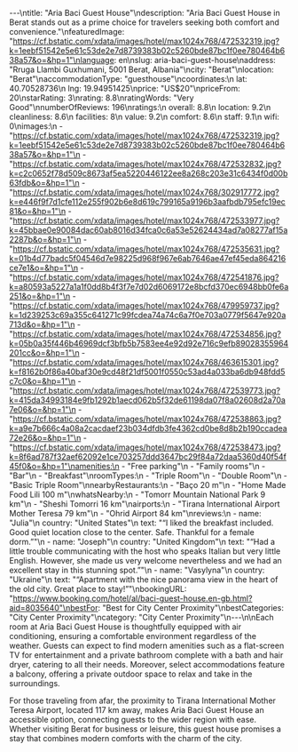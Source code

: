 ---\ntitle: "Aria Baci Guest House"\ndescription: "Aria Baci Guest House in Berat stands out as a prime choice for travelers seeking both comfort and convenience."\nfeaturedImage: "https://cf.bstatic.com/xdata/images/hotel/max1024x768/472532319.jpg?k=1eebf51542e5e61c53de2e7d8739383b02c5260bde87bc1f0ee780464b638a57&o=&hp=1"\nlanguage: en\nslug: aria-baci-guest-house\naddress: "Rruga Llambi Guxhumani, 5001 Berat, Albania"\ncity: "Berat"\nlocation: "Berat"\naccommodationType: "guesthouse"\ncoordinates:\n  lat: 40.70528736\n  lng: 19.94951425\nprice: "US$20"\npriceFrom: 20\nstarRating: 3\nrating: 8.8\nratingWords: "Very Good"\nnumberOfReviews: 196\nratings:\n  overall: 8.8\n  location: 9.2\n  cleanliness: 8.6\n  facilities: 8\n  value: 9.2\n  comfort: 8.6\n  staff: 9.1\n  wifi: 0\nimages:\n  - "https://cf.bstatic.com/xdata/images/hotel/max1024x768/472532319.jpg?k=1eebf51542e5e61c53de2e7d8739383b02c5260bde87bc1f0ee780464b638a57&o=&hp=1"\n  - "https://cf.bstatic.com/xdata/images/hotel/max1024x768/472532832.jpg?k=c2c0652f78d509c8673af5ea5220446122ee8a268c203e31c6434f0d00b63fdb&o=&hp=1"\n  - "https://cf.bstatic.com/xdata/images/hotel/max1024x768/302917772.jpg?k=e446f9f7d1cfe112e255f902b6e8d619c799165a9196b3aafbdb795efc19ec81&o=&hp=1"\n  - "https://cf.bstatic.com/xdata/images/hotel/max1024x768/472533977.jpg?k=45bbae0e90084dac60ab8016d34fca0c6a53e52624434ad7a08277af15a2287b&o=&hp=1"\n  - "https://cf.bstatic.com/xdata/images/hotel/max1024x768/472535631.jpg?k=01b4d77badc5f04546d7e98225d968f967e6ab7646ae47ef45eda864216ce7e1&o=&hp=1"\n  - "https://cf.bstatic.com/xdata/images/hotel/max1024x768/472541876.jpg?k=a80593a5227a1a1f0dd8b4f3f7e7d02d6069172e8bcfd370ec6948bb0fe6a251&o=&hp=1"\n  - "https://cf.bstatic.com/xdata/images/hotel/max1024x768/479959737.jpg?k=1d239253c69a355c641271c99fcdea74a74c6a7f0e703a0779f5647e920a713d&o=&hp=1"\n  - "https://cf.bstatic.com/xdata/images/hotel/max1024x768/472534856.jpg?k=05b0a35f446b46969dcf3bfb5b7583ee4e92d92e716c9efb89028355964201cc&o=&hp=1"\n  - "https://cf.bstatic.com/xdata/images/hotel/max1024x768/463615301.jpg?k=f8162b0f86a40baf30e9cd48f21df5001f0550c53ad4a033ba6db948fdd5c7c0&o=&hp=1"\n  - "https://cf.bstatic.com/xdata/images/hotel/max1024x768/472539773.jpg?k=415da34993184e9fb1292b1aecd062b5f32de61198da07f8a02608d2a70a7e06&o=&hp=1"\n  - "https://cf.bstatic.com/xdata/images/hotel/max1024x768/472538863.jpg?k=a9e7b666c4a08a2cacdaef23b034dfdb3fe4362cd0be8d8b2b190ccadea72e26&o=&hp=1"\n  - "https://cf.bstatic.com/xdata/images/hotel/max1024x768/472538473.jpg?k=8f6ad787f32aef62092e1ce703257ddd3647bc29f84a72daa5360d40f54f45f0&o=&hp=1"\namenities:\n  - "Free parking"\n  - "Family rooms"\n  - "Bar"\n  - "Breakfast"\nroomTypes:\n  - "Triple Room"\n  - "Double Room"\n  - "Basic Triple Room"\nnearbyRestaurants:\n  - "Baço 20 m"\n  - "Home Made Food Lili 100 m"\nwhatsNearby:\n  - "Tomorr Mountain National Park 9 km"\n  - "Sheshi Tomorri 16 km"\nairports:\n  - "Tirana International Airport Mother Teresa 79 km"\n  - "Ohrid Airport 84 km"\nreviews:\n  - name: "Julia"\n    country: "United States"\n    text: "“I liked the breakfast included. Good quiet location close to the center. Safe. Thankful for a female dorm.”"\n  - name: "Joseph"\n    country: "United Kingdom"\n    text: "“Had a little trouble communicating with the host who speaks Italian but very little English. However, she made us very welcome nevertheless and we had an excellent stay in this stunning spot.”"\n  - name: "Vasylyna"\n    country: "Ukraine"\n    text: "“Apartment with the nice panorama view in the heart of the old city. Great place to stay!”"\nbookingURL: "https://www.booking.com/hotel/al/baci-guest-house.en-gb.html?aid=8035640"\nbestFor: "Best for City Center Proximity"\nbestCategories: "City Center Proximity"\ncategory: "City Center Proximity"\n---\n\nEach room at Aria Baci Guest House is thoughtfully equipped with air conditioning, ensuring a comfortable environment regardless of the weather. Guests can expect to find modern amenities such as a flat-screen TV for entertainment and a private bathroom complete with a bath and hair dryer, catering to all their needs. Moreover, select accommodations feature a balcony, offering a private outdoor space to relax and take in the surroundings.

For those traveling from afar, the proximity to Tirana International Mother Teresa Airport, located 117 km away, makes Aria Baci Guest House an accessible option, connecting guests to the wider region with ease. Whether visiting Berat for business or leisure, this guest house promises a stay that combines modern comforts with the charm of the city.